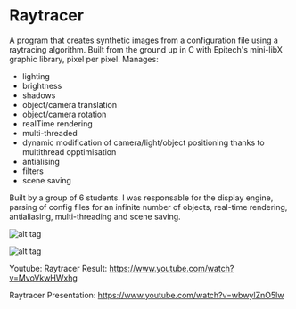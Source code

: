 # Raytracer

A program that creates synthetic images from a configuration file using a raytracing algorithm.
Built from the ground up in C with Epitech's mini-libX graphic library, pixel per pixel. Manages:
 - lighting
 - brightness
 - shadows
 - object/camera translation
 - object/camera rotation
 - realTime rendering
 - multi-threaded
 - dynamic modification of camera/light/object positioning thanks to multithread opptimisation
 - antialising
 - filters
 - scene saving

Built by a group of 6 students. I was responsable for the display engine, parsing of config files for an infinite number of objects, real-time rendering, antialiasing, multi-threading and scene saving.

![alt tag](https://raw.githubusercontent.com/usernameHed/Raytracer/master/RaytracerPres.gif)


![alt tag](https://raw.githubusercontent.com/usernameHed/Raytracer/master/Raytracer.gif)

Youtube:
Raytracer Result: https://www.youtube.com/watch?v=MvoVkwHWxhg

Raytracer Presentation: https://www.youtube.com/watch?v=wbwylZnO5lw
